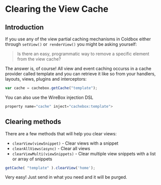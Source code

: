 # Clearing the View Cache

## Introduction
If you use any of the view partial caching mechanisms in Coldbox either through `setView()` or` renderView()` you might be asking yourself:

> Is there an easy, programmatic way to remove a specific element from the view cache?

The answer is, of course! All view and event caching occurss in a cache provider called template and you can retrieve it like so from your handlers, layouts, views, plugins and interceptors:

```js
var cache = cachebox.getCache("template");
```

You can also use the WireBox injection DSL

```js
property name="cache" inject="cachebox:template">
```

## Clearing methods

There are a few methods that will help you clear views:
* `clearView(viewSnippet)` - Clear views with a snippet
* `clearAllViews(async)` - Clear all views
* `clearViewMulti(viewSnippets)` - Clear multiple view snippets with a list or array of snippets

```js
getCache( "template" ).clearView('home');
```

Very easy! Just send in what you need and it will be purged.
